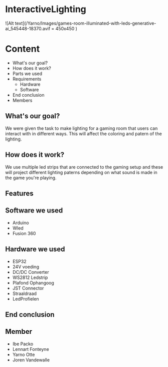 # InteractiveLighting
![Alt text](/Yarno/Images/games-room-illuminated-with-leds-generative-ai_545448-18370.avif = 450x450 ) 
# Content #

* What's our goal?
* How does it work?
* Parts we used
* Requirements
     - Hardware
     - Software
* End conclusion
* Members

## What's our goal? ##

We were given the task to make lighting for a gaming room that users can interact with in different ways. This will affect the coloring and patern of the lighting.

## How does it work? ##

We use multiple led strips that are connected to the gaming setup and these will project different lighting paterns depending on what sound is made in the game you're playing. 

## Features ##



## Software we used ##

* Arduino
* Wled
* Fusion 360

## Hardware we used ##

* ESP32
* 24V voeding
* DC/DC Converter
* WS2812 Ledstrip
* Plafond Ophangoog
* JST Connector
* Straaldraad
* LedProfielen

## End conclusion ##



## Member ##
* Ibe Packo
* Lennart Fonteyne 
* Yarno Otte
* Joren Vandewalle